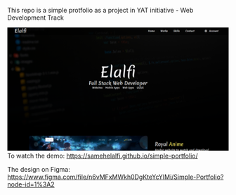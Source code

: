 This repo is a simple protfolio as a project in YAT initiative - Web Development Track

![Showcase Screenshot](images/showcase-screenshot.png)
To watch the demo: https://samehelalfi.github.io/simple-portfolio/

The design on Figma: https://www.figma.com/file/n6vMFxMWkh0DgKteYcYIMi/Simple-Portfolio?node-id=1%3A2
